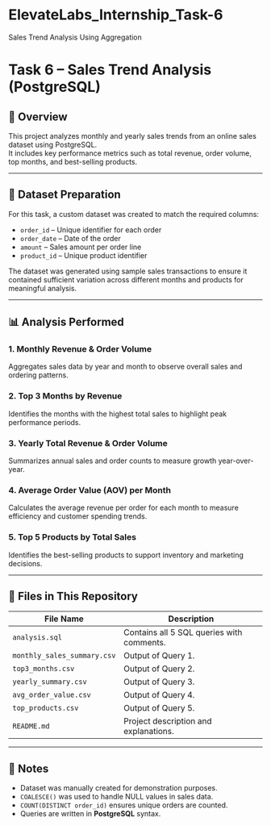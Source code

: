 # ElevateLabs_Internship_Task-6
Sales Trend Analysis Using Aggregation
# Task 6 – Sales Trend Analysis (PostgreSQL)

## 📌 Overview
This project analyzes monthly and yearly sales trends from an online sales dataset using PostgreSQL.  
It includes key performance metrics such as total revenue, order volume, top months, and best-selling products.

---

## 📂 Dataset Preparation
For this task, a custom dataset was created to match the required columns:
- `order_id` – Unique identifier for each order
- `order_date` – Date of the order
- `amount` – Sales amount per order line
- `product_id` – Unique product identifier

The dataset was generated using sample sales transactions to ensure it contained sufficient variation across different months and products for meaningful analysis.

---

## 📊 Analysis Performed

### **1. Monthly Revenue & Order Volume**
Aggregates sales data by year and month to observe overall sales and ordering patterns.

### **2. Top 3 Months by Revenue**
Identifies the months with the highest total sales to highlight peak performance periods.

### **3. Yearly Total Revenue & Order Volume**
Summarizes annual sales and order counts to measure growth year-over-year.

### **4. Average Order Value (AOV) per Month**
Calculates the average revenue per order for each month to measure efficiency and customer spending trends.

### **5. Top 5 Products by Total Sales**
Identifies the best-selling products to support inventory and marketing decisions.

---

## 📂 Files in This Repository

| File Name                  | Description |
|----------------------------|-------------|
| `analysis.sql`             | Contains all 5 SQL queries with comments. |
| `monthly_sales_summary.csv`| Output of Query 1. |
| `top3_months.csv`          | Output of Query 2. |
| `yearly_summary.csv`       | Output of Query 3. |
| `avg_order_value.csv`      | Output of Query 4. |
| `top_products.csv`         | Output of Query 5. |
| `README.md`                | Project description and explanations. |

---

## 📌 Notes
- Dataset was manually created for demonstration purposes.
- `COALESCE()` was used to handle NULL values in sales data.
- `COUNT(DISTINCT order_id)` ensures unique orders are counted.
- Queries are written in **PostgreSQL** syntax.
